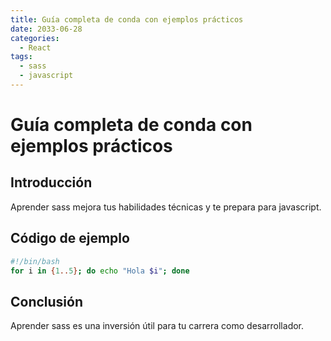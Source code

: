 ```yaml
---
title: Guía completa de conda con ejemplos prácticos
date: 2033-06-28
categories:
  - React
tags:
  - sass
  - javascript
---
```


# Guía completa de conda con ejemplos prácticos

## Introducción

Aprender sass mejora tus habilidades técnicas y te prepara para javascript.

## Código de ejemplo

```bash
#!/bin/bash
for i in {1..5}; do echo "Hola $i"; done
```

## Conclusión

Aprender sass es una inversión útil para tu carrera como desarrollador.